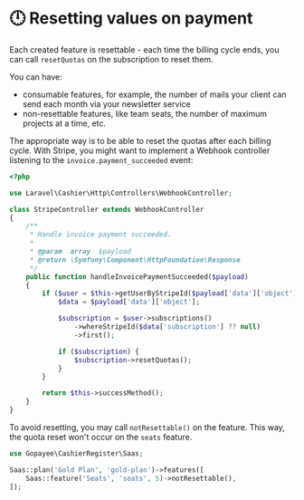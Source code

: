 # 🕛 Resetting values on payment

Each created feature is resettable - each time the billing cycle ends, you can call `resetQuotas` on the subscription to reset them.

You can have:

* consumable features, for example, the number of mails your client can send each month via your newsletter service
* non-resettable features, like team seats, the number of maximum projects at a time, etc.

The appropriate way is to be able to reset the quotas after each billing cycle. With Stripe, you might want to implement a Webhook controller listening to the `invoice.payment_succeeded` event:

```php
<?php

use Laravel\Cashier\Http\Controllers\WebhookController;

class StripeController extends WebhookController
{
    /**
     * Handle invoice payment succeeded.
     *
     * @param  array  $payload
     * @return \Symfony\Component\HttpFoundation\Response
     */
    public function handleInvoicePaymentSucceeded($payload)
    {
        if ($user = $this->getUserByStripeId($payload['data']['object']['customer'])) {
            $data = $payload['data']['object'];

            $subscription = $user->subscriptions()
                ->whereStripeId($data['subscription'] ?? null)
                ->first();

            if ($subscription) {
                $subscription->resetQuotas();
            }
        }

        return $this->successMethod();
    }
}
```

To avoid resetting, you may call `notResettable()` on the feature. This way, the quota reset won't occur on the `seats` feature.

```php
use Gopayee\CashierRegister\Saas;

Saas::plan('Gold Plan', 'gold-plan')->features([
    Saas::feature('Seats', 'seats', 5)->notResettable(),
]);
```
